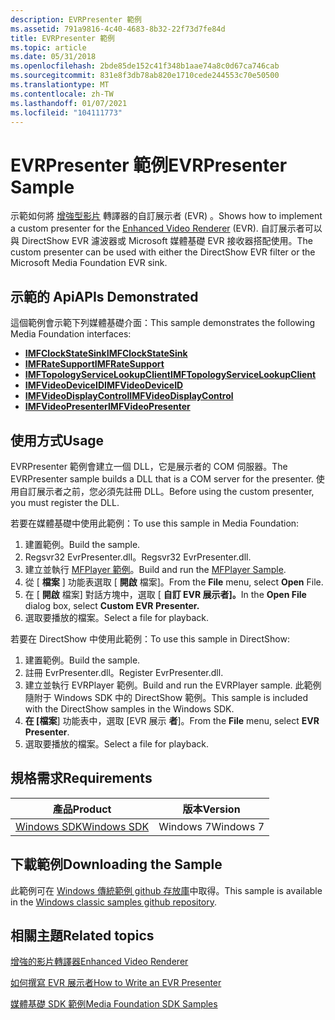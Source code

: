 ```yaml
---
description: EVRPresenter 範例
ms.assetid: 791a9816-4c40-4683-8b32-22f73d7fe84d
title: EVRPresenter 範例
ms.topic: article
ms.date: 05/31/2018
ms.openlocfilehash: 2bde85de152c41f348b1aae74a8c0d67ca746cab
ms.sourcegitcommit: 831e8f3db78ab820e1710cede244553c70e50500
ms.translationtype: MT
ms.contentlocale: zh-TW
ms.lasthandoff: 01/07/2021
ms.locfileid: "104111773"
---
```

# <a name="evrpresenter-sample"></a><span data-ttu-id="3e93a-103">EVRPresenter 範例</span><span class="sxs-lookup"><span data-stu-id="3e93a-103">EVRPresenter Sample</span></span>

<span data-ttu-id="3e93a-104">示範如何將 [增強型影片](enhanced-video-renderer.md) 轉譯器的自訂展示者 (EVR) 。</span><span class="sxs-lookup"><span data-stu-id="3e93a-104">Shows how to implement a custom presenter for the [Enhanced Video Renderer](enhanced-video-renderer.md) (EVR).</span></span> <span data-ttu-id="3e93a-105">自訂展示者可以與 DirectShow EVR 濾波器或 Microsoft 媒體基礎 EVR 接收器搭配使用。</span><span class="sxs-lookup"><span data-stu-id="3e93a-105">The custom presenter can be used with either the DirectShow EVR filter or the Microsoft Media Foundation EVR sink.</span></span>

## <a name="apis-demonstrated"></a><span data-ttu-id="3e93a-106">示範的 Api</span><span class="sxs-lookup"><span data-stu-id="3e93a-106">APIs Demonstrated</span></span>

<span data-ttu-id="3e93a-107">這個範例會示範下列媒體基礎介面：</span><span class="sxs-lookup"><span data-stu-id="3e93a-107">This sample demonstrates the following Media Foundation interfaces:</span></span>

-   [<span data-ttu-id="3e93a-108">**IMFClockStateSink**</span><span class="sxs-lookup"><span data-stu-id="3e93a-108">**IMFClockStateSink**</span></span>](/windows/desktop/api/mfidl/nn-mfidl-imfclockstatesink)
-   [<span data-ttu-id="3e93a-109">**IMFRateSupport**</span><span class="sxs-lookup"><span data-stu-id="3e93a-109">**IMFRateSupport**</span></span>](/windows/desktop/api/mfidl/nn-mfidl-imfratesupport)
-   [<span data-ttu-id="3e93a-110">**IMFTopologyServiceLookupClient**</span><span class="sxs-lookup"><span data-stu-id="3e93a-110">**IMFTopologyServiceLookupClient**</span></span>](/windows/desktop/api/evr/nn-evr-imftopologyservicelookupclient)
-   [<span data-ttu-id="3e93a-111">**IMFVideoDeviceID**</span><span class="sxs-lookup"><span data-stu-id="3e93a-111">**IMFVideoDeviceID**</span></span>](/windows/desktop/api/evr/nn-evr-imfvideodeviceid)
-   [<span data-ttu-id="3e93a-112">**IMFVideoDisplayControl**</span><span class="sxs-lookup"><span data-stu-id="3e93a-112">**IMFVideoDisplayControl**</span></span>](/windows/desktop/api/evr/nn-evr-imfvideodisplaycontrol)
-   [<span data-ttu-id="3e93a-113">**IMFVideoPresenter**</span><span class="sxs-lookup"><span data-stu-id="3e93a-113">**IMFVideoPresenter**</span></span>](/windows/desktop/api/evr/nn-evr-imfvideopresenter)

## <a name="usage"></a><span data-ttu-id="3e93a-114">使用方式</span><span class="sxs-lookup"><span data-stu-id="3e93a-114">Usage</span></span>

<span data-ttu-id="3e93a-115">EVRPresenter 範例會建立一個 DLL，它是展示者的 COM 伺服器。</span><span class="sxs-lookup"><span data-stu-id="3e93a-115">The EVRPresenter sample builds a DLL that is a COM server for the presenter.</span></span> <span data-ttu-id="3e93a-116">使用自訂展示者之前，您必須先註冊 DLL。</span><span class="sxs-lookup"><span data-stu-id="3e93a-116">Before using the custom presenter, you must register the DLL.</span></span>

<span data-ttu-id="3e93a-117">若要在媒體基礎中使用此範例：</span><span class="sxs-lookup"><span data-stu-id="3e93a-117">To use this sample in Media Foundation:</span></span>

1.  <span data-ttu-id="3e93a-118">建置範例。</span><span class="sxs-lookup"><span data-stu-id="3e93a-118">Build the sample.</span></span>
2.  <span data-ttu-id="3e93a-119">Regsvr32 EvrPresenter.dll。</span><span class="sxs-lookup"><span data-stu-id="3e93a-119">Regsvr32 EvrPresenter.dll.</span></span>
3.  <span data-ttu-id="3e93a-120">建立並執行 [MFPlayer 範例](/previous-versions//bb970516(v=vs.85))。</span><span class="sxs-lookup"><span data-stu-id="3e93a-120">Build and run the [MFPlayer Sample](/previous-versions//bb970516(v=vs.85)).</span></span>
4.  <span data-ttu-id="3e93a-121">從 [ **檔案** ] 功能表選取 [ **開啟** 檔案]。</span><span class="sxs-lookup"><span data-stu-id="3e93a-121">From the **File** menu, select **Open** File.</span></span>
5.  <span data-ttu-id="3e93a-122">在 [ **開啟** 檔案] 對話方塊中，選取 [ **自訂 EVR 展示者]。**</span><span class="sxs-lookup"><span data-stu-id="3e93a-122">In the **Open File** dialog box, select **Custom EVR Presenter.**</span></span>
6.  <span data-ttu-id="3e93a-123">選取要播放的檔案。</span><span class="sxs-lookup"><span data-stu-id="3e93a-123">Select a file for playback.</span></span>

<span data-ttu-id="3e93a-124">若要在 DirectShow 中使用此範例：</span><span class="sxs-lookup"><span data-stu-id="3e93a-124">To use this sample in DirectShow:</span></span>

1.  <span data-ttu-id="3e93a-125">建置範例。</span><span class="sxs-lookup"><span data-stu-id="3e93a-125">Build the sample.</span></span>
2.  <span data-ttu-id="3e93a-126">註冊 EvrPresenter.dll。</span><span class="sxs-lookup"><span data-stu-id="3e93a-126">Register EvrPresenter.dll.</span></span>
3.  <span data-ttu-id="3e93a-127">建立並執行 EVRPlayer 範例。</span><span class="sxs-lookup"><span data-stu-id="3e93a-127">Build and run the EVRPlayer sample.</span></span> <span data-ttu-id="3e93a-128">此範例隨附于 Windows SDK 中的 DirectShow 範例。</span><span class="sxs-lookup"><span data-stu-id="3e93a-128">This sample is included with the DirectShow samples in the Windows SDK.</span></span>
4.  <span data-ttu-id="3e93a-129">**在 [檔案**] 功能表中，選取 [EVR 展示 **者**]。</span><span class="sxs-lookup"><span data-stu-id="3e93a-129">From the **File** menu, select **EVR Presenter**.</span></span>
5.  <span data-ttu-id="3e93a-130">選取要播放的檔案。</span><span class="sxs-lookup"><span data-stu-id="3e93a-130">Select a file for playback.</span></span>

## <a name="requirements"></a><span data-ttu-id="3e93a-131">規格需求</span><span class="sxs-lookup"><span data-stu-id="3e93a-131">Requirements</span></span>



| <span data-ttu-id="3e93a-132">產品</span><span class="sxs-lookup"><span data-stu-id="3e93a-132">Product</span></span>                                                        | <span data-ttu-id="3e93a-133">版本</span><span class="sxs-lookup"><span data-stu-id="3e93a-133">Version</span></span>   |
|----------------------------------------------------------------|-----------|
| [<span data-ttu-id="3e93a-134">Windows SDK</span><span class="sxs-lookup"><span data-stu-id="3e93a-134">Windows SDK</span></span>](https://msdn.microsoft.com/windowsvista/bb980924.aspx) | <span data-ttu-id="3e93a-135">Windows 7</span><span class="sxs-lookup"><span data-stu-id="3e93a-135">Windows 7</span></span> |



 

## <a name="downloading-the-sample"></a><span data-ttu-id="3e93a-136">下載範例</span><span class="sxs-lookup"><span data-stu-id="3e93a-136">Downloading the Sample</span></span>

<span data-ttu-id="3e93a-137">此範例可在 [Windows 傳統範例 github 存放庫](https://github.com/Microsoft/Windows-classic-samples/tree/master/Samples/Win7Samples/multimedia/mediafoundation/AudioClip)中取得。</span><span class="sxs-lookup"><span data-stu-id="3e93a-137">This sample is available in the [Windows classic samples github repository](https://github.com/Microsoft/Windows-classic-samples/tree/master/Samples/Win7Samples/multimedia/mediafoundation/AudioClip).</span></span>

## <a name="related-topics"></a><span data-ttu-id="3e93a-138">相關主題</span><span class="sxs-lookup"><span data-stu-id="3e93a-138">Related topics</span></span>

<dl> <dt>

[<span data-ttu-id="3e93a-139">增強的影片轉譯器</span><span class="sxs-lookup"><span data-stu-id="3e93a-139">Enhanced Video Renderer</span></span>](enhanced-video-renderer.md)
</dt> <dt>

[<span data-ttu-id="3e93a-140">如何撰寫 EVR 展示者</span><span class="sxs-lookup"><span data-stu-id="3e93a-140">How to Write an EVR Presenter</span></span>](how-to-write-an-evr-presenter.md)
</dt> <dt>

[<span data-ttu-id="3e93a-141">媒體基礎 SDK 範例</span><span class="sxs-lookup"><span data-stu-id="3e93a-141">Media Foundation SDK Samples</span></span>](media-foundation-sdk-samples.md)
</dt> </dl>

 

 
